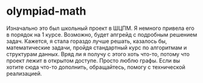 # olympiad-math
Изначально это был школьный проект в ШЦПМ. Я немного привела его в порядок на 1 курсе. Возможно, будет апгрейд с подробным решением задач. Кажется, я стала гораздо лучше решать, казалось бы, математические задачи, пройдя стандартный курс по алгоритмам и структурам данных. 
Вряд ли я получу с этого хоть что-то, потому что проект лежит в открытом доступе. Просто люблю графы. Если вы хотите сюда что-то дополнить, обращайтесь, помогу с технической реализацией.

